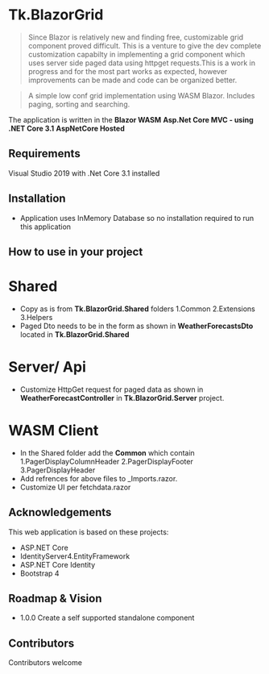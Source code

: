 # Tk.BlazorGrid
> Since Blazor is relatively new and finding free, customizable grid component proved difficult. This is a venture to give the dev complete customization capabilty in implementing a grid component which uses server side paged data using httpget requests.This is a work in progress and for the most part works as expected, however improvements can be made and code can be organized better. 

> A simple low conf grid implementation using WASM Blazor. Includes paging, sorting and searching.

The application is written in the **Blazor WASM** **Asp.Net Core MVC - using .NET Core 3.1** **AspNetCore Hosted**

## Requirements
Visual Studio 2019 with .Net Core 3.1 installed

## Installation
- Application uses InMemory Database so no installation required to run this application

## How to use in your project
# Shared
- Copy as is from **Tk.BlazorGrid.Shared** folders 1.Common 2.Extensions 3.Helpers
- Paged Dto needs to be in the form as shown in **WeatherForecastsDto** located in **Tk.BlazorGrid.Shared**
# Server/ Api
- Customize HttpGet request for paged data as shown in **WeatherForecastController** in **Tk.BlazorGrid.Server** project.
# WASM Client
- In the Shared folder add the **Common** which contain 1.PagerDisplayColumnHeader 2.PagerDisplayFooter 3.PagerDisplayHeader  
- Add refrences for above files to _Imports.razor.
- Customize UI per fetchdata.razor

## Acknowledgements
This web application is based on these projects:

- ASP.NET Core
- IdentityServer4.EntityFramework
- ASP.NET Core Identity
- Bootstrap 4

## Roadmap & Vision
- 1.0.0 Create a self supported standalone component

## Contributors
Contributors welcome
